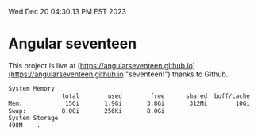 Wed Dec 20 04:30:13 PM EST 2023

# Angular seventeen


This project is live at [https://angularseventeen.github.io](https://angularseventeen.github.io "seventeen!") thanks to Github.

```bash
System Memory
               total        used        free      shared  buff/cache   available
Mem:            15Gi       1.9Gi       3.8Gi       312Mi        10Gi        13Gi
Swap:          8.0Gi       256Ki       8.0Gi
System Storage
498M	.
```
